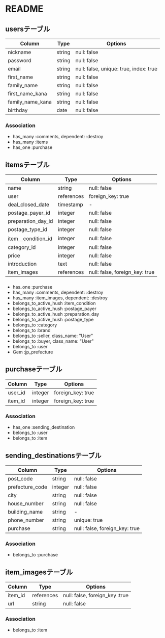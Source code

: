 # README

## usersテーブル
|Column|Type|Options|
|------|----|-------|
|nickname|string|null: false|
|password|string|null: false|
|email|string|null: false, unique: true, index: true|
|first_name|string|null: false|
|family_name|string|null: false|
|first_name_kana|string|null: false|
|family_name_kana|string|null: false|
|birthday|date|null: false|

### Association
- has_many :comments, dependent: :destroy
- has_many :items
- has_one :purchase

## itemsテーブル
|Column|Type|Options|
|------|----|-------|
|name|string|null: false|
|user|references|foreign_key: true|
|deal_closed_date|timestamp|-|
|postage_payer_id|integer|null: false|
|preparation_day_id|integer|null: false|
|postage_type_id|integer|null: false|
|item＿condition_id|integer|null: false|
|category_id|integer|null: false|
|price|integer|null: false|
|introduction|text|null: false|
|item_images|references|null: false, foreign_key: true|

### 
- has_one :purchase
- has_many :comments, dependent: :destroy
- has_many :item_images, dependent: :destroy
- belongs_to_active_hush :item_condition
- belongs_to_active_hush :postage_payer
- belongs_to_active_hush :preparation_day
- belongs_to_active_hush :postage_type
- belongs_to :category
- belongs_to :brand
- belongs_to :seller, class_name: "User"
- belongs_to :buyer, class_name: "User"
- belongs_to :user
- Gem :jp_prefecture

## purchaseテーブル
Column|Type|Options|
|------|----|-------|
|user_id|integer|foreign_key: true|
|item_id|integer|foreign_key: true|

### Association
- has_one :sending_destination
- belongs_to :user
- belongs_to :item

## sending_destinationsテーブル
|Column|Type|Options|
|------|----|-------|
|post_code|string|null: false|
|prefecture_code|integer|null: false|
|city|string|null: false|
|house_number|string|null: false|
|building_name|string|-|
|phone_number|string|unique: true|
|purchase|string|null: false, foreign_key: true|

### Association
- belongs_to :purchase

## item_imagesテーブル
|Column|Type|Options|
|------|----|-------|
|item_id|references|null: false, foreign_key :true|  
|url|string|null: false|

### Association
- belongs_to :item






<!-- This README would normally document whatever steps are necessary to get the
application up and running.

Things you may want to cover:

* Ruby version

* System dependencies

* Configuration

* Database creation

* Database initialization

* How to run the test suite

* Services (job queues, cache servers, search engines, etc.)

* Deployment instructions

* ... -->
